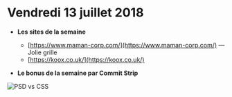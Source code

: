 Vendredi 13 juillet 2018
===========================

- **Les sites de la semaine**
    + [https://www.maman-corp.com/](https://www.maman-corp.com/) — Jolie grille
    + [https://koox.co.uk/](https://koox.co.uk/)
        
- **Le bonus de la semaine par Commit Strip**
    
![PSD vs CSS](https://www.commitstrip.com/wp-content/uploads/2018/06/Strip-Niji-PSD-vs-CSS-650-final.jpg)
